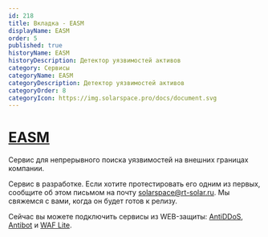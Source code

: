 ```yaml
---
id: 218
title: Вкладка - EASM
displayName: EASM
order: 5
published: true
historyName: EASM
historyDescription: Детектор уязвимостей активов
category: Сервисы
categoryName: EASM
categoryDescription: Детектор уязвимостей активов
categoryOrder: 8
categoryIcon: https://img.solarspace.pro/docs/document.svg
---
```


 # [EASM](easm)

Сервис для непрерывного поиска уязвимостей на внешних границах компании.



Сервис в разработке. Если хотите протестировать его одним из первых, сообщите об этом письмом на почту solarspace@rt-solar.ru. Мы свяжемся с вами, когда он будет готов к релизу.  

Сейчас вы можете подключить сервисы из WEB-защиты: [AntiDDoS]([217]), [Antibot]([216]) и [WAF Lite]([234]).